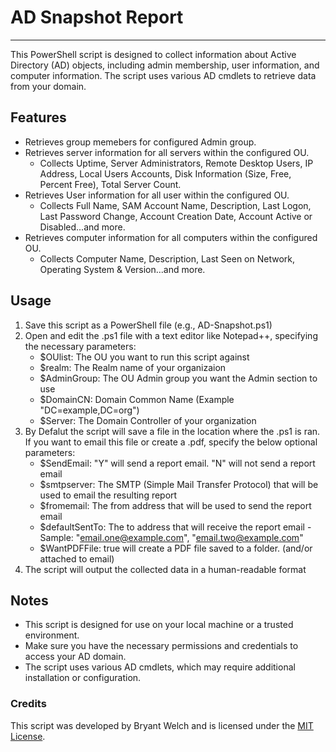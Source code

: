 # AD Snapshot Report 
----

This PowerShell script is designed to collect information about Active Directory (AD) objects, including admin membership, user information, and computer information. The script uses various AD cmdlets to retrieve data from your domain. 

## Features 

  * Retrieves group memebers for configured Admin group.
  * Retrieves server information for all servers within the configured OU.
    * Collects Uptime, Server Administrators, Remote Desktop Users, IP Address, Local Users Accounts, Disk Information (Size, Free, Percent Free), Total Server Count.
  * Retrieves User information for all user within the configured OU.
    * Collects Full Name, SAM Account Name, Description, Last Logon, Last Password Change, Account Creation Date, Account Active or Disabled...and more.
  * Retrieves computer information for all computers within the configured OU.
    * Collects Computer Name, Description, Last Seen on Network, Operating System & Version...and more. 
     
## Usage 

  1. Save this script as a PowerShell file (e.g., AD-Snapshot.ps1)
  2. Open and edit the .ps1 file with a text editor like Notepad++, specifying the necessary parameters:
     * $OUlist: The OU you want to run this script against
     * $realm: The Realm name of your organizaion
     * $AdminGroup: The OU Admin group you want the Admin section to use
     * $DomainCN: Domain Common Name (Example "DC=example,DC=org")
     * $Server: The Domain Controller of your organization
  3. By Defalut the script will save a file in the location where the .ps1 is ran. If you want to email this file or create a .pdf, specify the below optional parameters:
     * $SendEmail: "Y" will send a report email. "N" will not send a report email
     * $smtpserver: The SMTP (Simple Mail Transfer Protocol) that will be used to email the resulting report
     * $fromemail: The from address that will be used to send the report email
     * $defaultSentTo: The to address that will receive the report email - Sample: "email.one@example.com", "email.two@example.com"
     * $WantPDFFile: true will create a PDF file saved to a folder. (and/or attached to email)   
  4. The script will output the collected data in a human-readable format
     

## Notes 

  * This script is designed for use on your local machine or a trusted environment.
  * Make sure you have the necessary permissions and credentials to access your AD domain.
  * The script uses various AD cmdlets, which may require additional installation or configuration.
     

### Credits 
This script was developed by Bryant Welch and is licensed under the [MIT License](https://opensource.org/license/MIT). 
